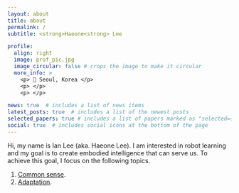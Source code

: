 ```yaml
---
layout: about
title: about
permalink: /
subtitle: <strong>Haeone<strong> Lee

profile:
  align: right
  image: prof_pic.jpg
  image_circular: false # crops the image to make it circular
  more_info: >
    <p> 📍 Seoul, Korea </p>
    <p> </p>
    <p> </p>

news: true  # includes a list of news items
latest_posts: true  # includes a list of the newest posts
selected_papers: true # includes a list of papers marked as "selected={true}"
social: true  # includes social icons at the bottom of the page
---
```


Hi, my name is Ian Lee (aka. Haeone Lee). I am interested in robot learning and my goal is to create embodied intelligence that can serve us. To achieve this goal, I focus on the following topics. 

1. [Common sense](http://reddit.com).
2. [Adaptation](http://reddit.com).